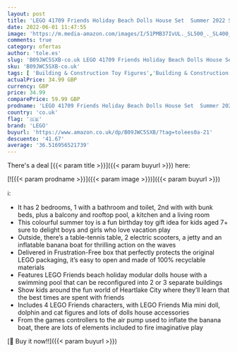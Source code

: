 ```yaml
---
layout: post
title: 'LEGO 41709 Friends Holiday Beach Dolls House Set  Summer 2022 Series  with Swimming Pool  Mia Mini Doll & Accessories  Toy for Kids 7 Plus Years Old'
date: 2022-06-01 11:47:55
image: 'https://m.media-amazon.com/images/I/51PMB37IvUL._SL500_._SL400_.jpg'
comments: true
category: ofertas
author: 'tole.es'
slug: 'B09JWC5SXB-co.uk LEGO 41709 Friends Holiday Beach Dolls House Set Summer...'
sku: 'B09JWC5SXB-co.uk'
tags: [ 'Building & Construction Toy Figures','Building & Construction Toys','PC & Video Games','Toys','Toys Store','lego','🇬🇧', ]
actualPrice: 34.99 GBP
currency: GBP
price: 34.99
comparePrice: 59.99 GBP
prodname: 'LEGO 41709 Friends Holiday Beach Dolls House Set  Summer 2022 Series  with Swimming Pool  Mia Mini Doll & Accessories  Toy for Kids 7 Plus Years Old'
country: 'co.uk'
flag: '🇬🇧'
brand: 'LEGO'
buyurl: 'https://www.amazon.co.uk/dp/B09JWC5SXB/?tag=tolees0a-21'
descuento: '41.67'
average: '36.516956521739'
---
```


There's a deal [{{< param title >}}]({{< param buyurl >}})  here:

[![{{< param prodname >}}]({{< param image >}})]({{< param buyurl >}})

ℹ️:

- It has 2 bedrooms, 1 with a bathroom and toilet, 2nd with with bunk beds, plus a balcony and rooftop pool, a kitchen and a living room
- This colourful summer toy is a fun birthday toy gift idea for kids aged 7+ sure to delight boys and girls who love vacation play
- Outside, there’s a table-tennis table, 2 electric scooters, a jetty and an inflatable banana boat for thrilling action on the waves
- Delivered in Frustration-Free box that perfectly protects the original LEGO packaging, it’s easy to open and made of 100% recyclable materials
- Features LEGO Friends beach holiday modular dolls house with a swimming pool that can be reconfigured into 2 or 3 separate buildings
- Show kids around the fun world of Heartlake City where they’ll learn that the best times are spent with friends
- Includes 4 LEGO Friends characters, with LEGO Friends Mia mini doll, dolphin and cat figures and lots of dolls house accessories
- From the games controllers to the air pump used to inflate the banana boat, there are lots of elements included to fire imaginative play

[🛒 Buy it now!!]({{< param buyurl >}})
